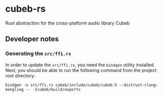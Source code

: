 # cubeb-rs

Rust abstraction for the cross-platform audio library Cubeb 

## Developer notes

### Generating the `src/ffi.rs`

In order to update the `src/ffi.rs`, you need the `bindgen` utility installed.
Next, you should be able to  run the following command from the project root
directory:

`bindgen -o src/ffi.rs cubeb/include/cubeb/cubeb.h --distrust-clang-mangling -- -Icubeb/build/exports`
